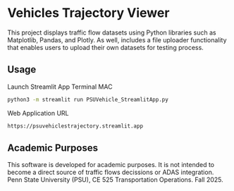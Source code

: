 # Vehicles Trajectory Viewer

This project displays traffic flow datasets using Python libraries such as Matplotlib, Pandas, and Plotly. As well, includes a file uploader functionality that enables users to upload their own datasets for testing process. 

## Usage
Launch Streamlit App Terminal MAC
```bash
python3 -m streamlit run PSUVehicle_StreamlitApp.py
```

Web Application URL 
```bash
https://psuvehiclestrajectory.streamlit.app
```

## Academic Purposes
This software is developed for academic purposes. It is not intended to become a direct source of traffic flows decissions or ADAS integration. Penn State University (PSU), CE 525 Transportation Operations. Fall 2025.